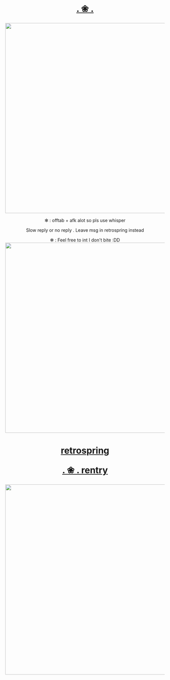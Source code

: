<h1 align="center"></[](i)>


[. ❀ . ](htt)


</h1>

<img src="https://i.imgur.com/dLcLEQ2.png&=80" width="600">
<p align="center">✻ : offtab + afk alot so pls use whisper


  <p align="center">Slow reply or no reply . Leave msg in retrospring instead

    
<p align="center">✻ : Feel free to int I don't bite :DD 
<img Feel free to sit w me if I'm being unaccompanied
<img src="https://i.imgur.com/3HNDQbW.png&=80" width="600">

<h1 align="center"></[](h)>

[retrospring](https://pronouns.cc/@kureomi)

[. ❀ . rentry](https://rentry.co/lunaee)
</h1>
<img src="https://i.imgur.com/iLYI2jR.png&=80" width="600">
